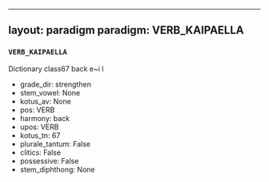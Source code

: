 
---
layout: paradigm
paradigm: VERB_KAIPAELLA
---
### ` VERB_KAIPAELLA `

Dictionary class67 back e~i l 
* grade_dir: strengthen
* stem_vowel: None
* kotus_av: None
* pos: VERB
* harmony: back
* upos: VERB
* kotus_tn: 67
* plurale_tantum: False
* clitics: False
* possessive: False
* stem_diphthong: None
